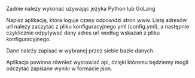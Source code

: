 Zadnie należy wykonać używając jezyka Python lub GoLang

Napisz aplikację, która loguje czasy odpowidzi stron www.
Listę adresów url należy zaczytać z pliku konfiguracyjnego yml (config.yml), a następnie czyklicznie odpytywać dany adres url według wskazań z pliku konfiguracyjnego.

Dane należy zapisać w wybranej przez siebie bazie danych.

Aplikacja powinna również wystawiać api, dzięki któremu będziemy mogli odczytać zapisane wyniki w formacie json.